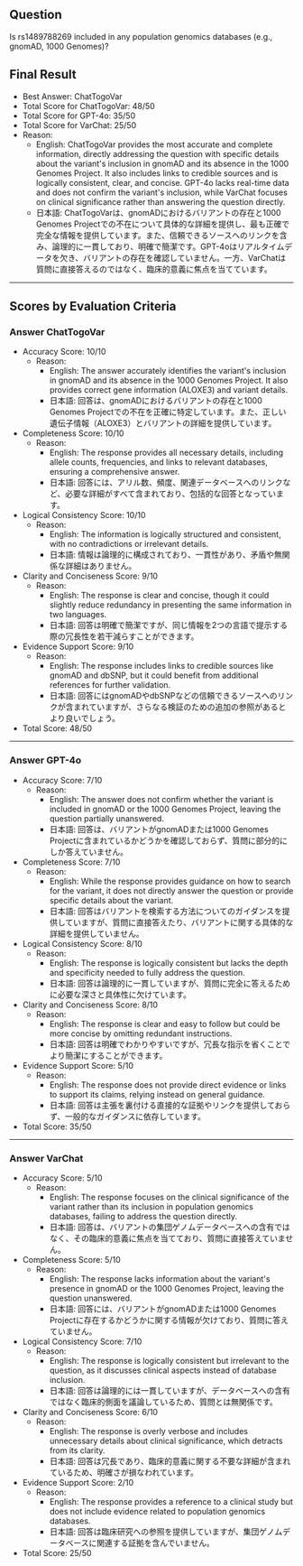 ## Question

Is rs1489788269 included in any population genomics databases (e.g., gnomAD, 1000 Genomes)?

## Final Result

- Best Answer: ChatTogoVar
- Total Score for ChatTogoVar: 48/50
- Total Score for GPT-4o: 35/50
- Total Score for VarChat: 25/50
- Reason:
  - English: ChatTogoVar provides the most accurate and complete information, directly addressing the question with specific details about the variant's inclusion in gnomAD and its absence in the 1000 Genomes Project. It also includes links to credible sources and is logically consistent, clear, and concise. GPT-4o lacks real-time data and does not confirm the variant's inclusion, while VarChat focuses on clinical significance rather than answering the question directly.
  - 日本語: ChatTogoVarは、gnomADにおけるバリアントの存在と1000 Genomes Projectでの不在について具体的な詳細を提供し、最も正確で完全な情報を提供しています。また、信頼できるソースへのリンクを含み、論理的に一貫しており、明確で簡潔です。GPT-4oはリアルタイムデータを欠き、バリアントの存在を確認していません。一方、VarChatは質問に直接答えるのではなく、臨床的意義に焦点を当てています。

---

## Scores by Evaluation Criteria

### Answer ChatTogoVar
- Accuracy Score: 10/10
  - Reason: 
    - English: The answer accurately identifies the variant's inclusion in gnomAD and its absence in the 1000 Genomes Project. It also provides correct gene information (ALOXE3) and variant details.
    - 日本語: 回答は、gnomADにおけるバリアントの存在と1000 Genomes Projectでの不在を正確に特定しています。また、正しい遺伝子情報（ALOXE3）とバリアントの詳細を提供しています。
- Completeness Score: 10/10
  - Reason: 
    - English: The response provides all necessary details, including allele counts, frequencies, and links to relevant databases, ensuring a comprehensive answer.
    - 日本語: 回答には、アリル数、頻度、関連データベースへのリンクなど、必要な詳細がすべて含まれており、包括的な回答となっています。
- Logical Consistency Score: 10/10
  - Reason: 
    - English: The information is logically structured and consistent, with no contradictions or irrelevant details.
    - 日本語: 情報は論理的に構成されており、一貫性があり、矛盾や無関係な詳細はありません。
- Clarity and Conciseness Score: 9/10
  - Reason: 
    - English: The response is clear and concise, though it could slightly reduce redundancy in presenting the same information in two languages.
    - 日本語: 回答は明確で簡潔ですが、同じ情報を2つの言語で提示する際の冗長性を若干減らすことができます。
- Evidence Support Score: 9/10
  - Reason: 
    - English: The response includes links to credible sources like gnomAD and dbSNP, but it could benefit from additional references for further validation.
    - 日本語: 回答にはgnomADやdbSNPなどの信頼できるソースへのリンクが含まれていますが、さらなる検証のための追加の参照があるとより良いでしょう。
- Total Score: 48/50

---

### Answer GPT-4o
- Accuracy Score: 7/10
  - Reason: 
    - English: The answer does not confirm whether the variant is included in gnomAD or the 1000 Genomes Project, leaving the question partially unanswered.
    - 日本語: 回答は、バリアントがgnomADまたは1000 Genomes Projectに含まれているかどうかを確認しておらず、質問に部分的にしか答えていません。
- Completeness Score: 7/10
  - Reason: 
    - English: While the response provides guidance on how to search for the variant, it does not directly answer the question or provide specific details about the variant.
    - 日本語: 回答はバリアントを検索する方法についてのガイダンスを提供していますが、質問に直接答えたり、バリアントに関する具体的な詳細を提供していません。
- Logical Consistency Score: 8/10
  - Reason: 
    - English: The response is logically consistent but lacks the depth and specificity needed to fully address the question.
    - 日本語: 回答は論理的に一貫していますが、質問に完全に答えるために必要な深さと具体性に欠けています。
- Clarity and Conciseness Score: 8/10
  - Reason: 
    - English: The response is clear and easy to follow but could be more concise by omitting redundant instructions.
    - 日本語: 回答は明確でわかりやすいですが、冗長な指示を省くことでより簡潔にすることができます。
- Evidence Support Score: 5/10
  - Reason: 
    - English: The response does not provide direct evidence or links to support its claims, relying instead on general guidance.
    - 日本語: 回答は主張を裏付ける直接的な証拠やリンクを提供しておらず、一般的なガイダンスに依存しています。
- Total Score: 35/50

---

### Answer VarChat
- Accuracy Score: 5/10
  - Reason: 
    - English: The response focuses on the clinical significance of the variant rather than its inclusion in population genomics databases, failing to address the question directly.
    - 日本語: 回答は、バリアントの集団ゲノムデータベースへの含有ではなく、その臨床的意義に焦点を当てており、質問に直接答えていません。
- Completeness Score: 5/10
  - Reason: 
    - English: The response lacks information about the variant's presence in gnomAD or the 1000 Genomes Project, leaving the question unanswered.
    - 日本語: 回答には、バリアントがgnomADまたは1000 Genomes Projectに存在するかどうかに関する情報が欠けており、質問に答えていません。
- Logical Consistency Score: 7/10
  - Reason: 
    - English: The response is logically consistent but irrelevant to the question, as it discusses clinical aspects instead of database inclusion.
    - 日本語: 回答は論理的には一貫していますが、データベースへの含有ではなく臨床的側面を議論しているため、質問とは無関係です。
- Clarity and Conciseness Score: 6/10
  - Reason: 
    - English: The response is overly verbose and includes unnecessary details about clinical significance, which detracts from its clarity.
    - 日本語: 回答は冗長であり、臨床的意義に関する不要な詳細が含まれているため、明確さが損なわれています。
- Evidence Support Score: 2/10
  - Reason: 
    - English: The response provides a reference to a clinical study but does not include evidence related to population genomics databases.
    - 日本語: 回答は臨床研究への参照を提供していますが、集団ゲノムデータベースに関連する証拠を含んでいません。
- Total Score: 25/50